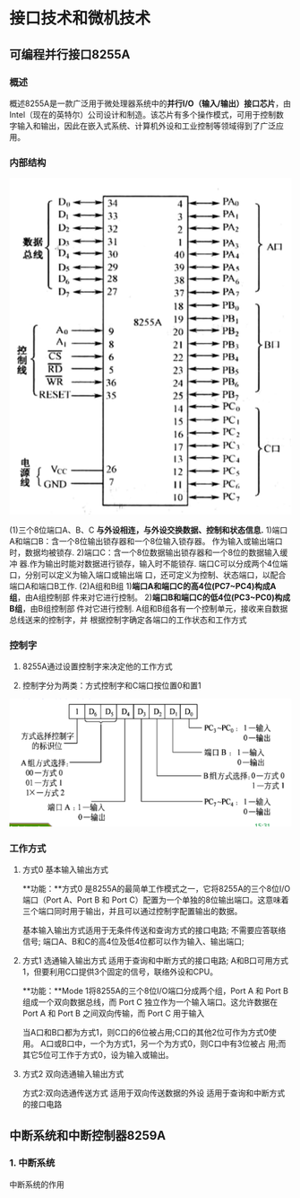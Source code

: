 # 接口技术和微机技术

## 可编程并行接口8255A

### 概述

概述8255A是一款广泛用于微处理器系统中的**并行I/O（输入/输出）接口芯片**，由Intel（现在的英特尔）公司设计和制造。该芯片有多个操作模式，可用于控制数字输入和输出，因此在嵌入式系统、计算机外设和工业控制等领域得到了广泛应用。

### 内部结构

![image-20230920151456709](./接口技术和微机技术.assets/image-20230920151456709.png)

(1)三个8位端口A、B、C
**与外设相连，与外设交换数据、控制和状态信息.**
1)端口A和端口B：含一个8位输出锁存器和一个8位输入锁存器。
作为输入或输出端口时，数据均被锁存.
2)端口C：含一个8位数据输出锁存器和一个8位的数据输入缓冲
器.作为输出时能对数据进行锁存，输入时不能锁存.
端口C可以分成两个4位端口，分别可以定义为输入端口或输出端
口，还可定义为控制、状态端口，以配合端口A和端口B工作.
(2)A组和B组
1)**端口A和端口C的高4位(PC7~PC4)构成A组**，由A组控制部
件来对它进行控制。
2)**端口B和端口C的低4位(PC3~PC0)构成B组**，由B组控制部
件对它进行控制.
A组和B组各有一个控制单元，接收来自数据总线送来的控制字，并
根据控制字确定各端口的工作状态和工作方式

### 控制字

1. 8255A通过设置控制字来决定他的工作方式

2. 控制字分为两类：方式控制字和C端口按位置0和置1	

![image-20230920154306127](./接口技术和微机技术.assets/image-20230920154306127.png)

### 工作方式

1. 方式0 基本输入输出方式

   **功能：**方式0 是8255A的最简单工作模式之一，它将8255A的三个8位I/O端口（Port A、Port B 和 Port C）配置为一个单独的8位输出端口。这意味着三个端口同时用于输出，并且可以通过控制字配置输出的数据。

   基本输入输出方式适用于无条件传送和查询方式的接口电路;
   不需要应答联络信号;
   端口A、B和C的高4位及低4位都可以作为输入、输出端口;

2. 方式1 选通输入输出方式
   适用于查询和中断方式的接口电路;
   A和B口可用方式1，但要利用C口提供3个固定的信号，联络外设和CPU。

   **功能：**Mode 1将8255A的三个8位I/O端口分成两个组，Port A 和 Port B 组成一个双向数据总线，而 Port C 独立作为一个输入端口。这允许数据在 Port A 和 Port B 之间双向传输，而 Port C 用于输入

   当A口和B口都为方式1，则C口的6位被占用;C口的其他2位可作为方式0使用。
   A口或B口中，一个为方式1，另一个为方式0，则C口中有3位被占
   用;而其它5位可工作于方式0，设为输入或输出。

3. 方式2 双向选通输入输出方式

   方式2:双向选通传送方式
   适用于双向传送数据的外设
   适用于查询和中断方式的接口电路

## 中断系统和中断控制器8259A

### 1. 中断系统

中断系统的作用

